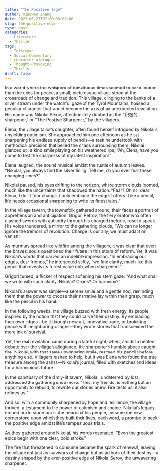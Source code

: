 ```yaml
---
title: "The Positive Edge"
author: Xiaowen Zhang
date: 2023-06-23T07:00:00+08:00
slug: the-positive-edge
type: post
categories:
  - Literature
  - Thriller
tags:
  - Tolstoyan
  - Social Commentary
  - Character Dialogue
  - Thought-Provoking
  - Thrills
draft: false
---
```


In a world where the whispers of tumultuous times seemed to echo louder than the cries for peace, a small, picturesque village stood at the crossroads of change and tradition. This village, clinging to the banks of a silver stream under the watchful gaze of the Tyrol Mountains, housed a peculiar character that would become the axis of an unexpected revelation. His name was Nikolai Serov, affectionately dubbed as the "积极的 sharpener," or "The Positive Sharpener," by the villagers.

Elena, the village tailor’s daughter, often found herself intrigued by Nikolai’s unyielding optimism. She approached him one afternoon as he sat sharpening his endless supply of pencils—a task he undertook with methodical precision that belied the chaos surrounding them. Nikolai glanced up, a kind smile playing on his weathered lips, “Ah, Elena, have you come to test the sharpness of my latest inspiration?”

Elena laughed, the sound musical amidst the rustle of autumn leaves. “Nikolai, you always find the silver lining. Tell me, do you ever fear these changing times?”

Nikolai paused, his eyes drifting to the horizon, where storm clouds loomed, much like the uncertainty that shadowed the nation. “Fear? Oh no, dear Elena, I don’t fear change. I only embrace the edge it offers. Like a pencil, life needs occasional sharpening to write its finest tales.”

In the village tavern, the townsfolk gathered around, their faces a portrait of apprehension and anticipation. Grigori Petrov, the fiery orator who often clashed swords with authority through his charged rhetoric, rose to speak. His voice thundered, a mirror to the gathering clouds, “We can no longer ignore the tremors of revolution. Change is our ally; we must adapt or vanish!”

As murmurs spread like wildfire among the villagers, it was clear that even the bravest souls questioned their future in this storm of reform. Yet, it was Nikolai’s words that carved an indelible impression. “In embracing our edges, dear friends,” he interjected softly, “we find clarity, much like this pencil that reveals its fullest value only when sharpened.”

Grigori turned, a flicker of respect softening his stern gaze. “And what shall we write with such clarity, Nikolai? Chaos? Or harmony?”

Nikolai’s answer was simple—a serene smile and a gentle nod, reminding them that the power to choose their narrative lay within their grasp, much like the pencil in his hand.

In the following weeks, the village buzzed with fresh energy, its people inspired by the notion that they could carve their destiny. By embracing their own edges—be it through new art, innovative trade, or brokering peace with neighboring villages—they wrote stories that transcended the mere ink of survival.

Yet, the real revelation came during a fateful night, when, amidst a heated debate over the village’s allegiance, the sharpener’s humble abode caught fire. Nikolai, with that same unwavering smile, rescued his pencils before anything else. Villagers rushed to help, but it was Elena who found the true treasure among the ashes—Nikolai’s journal, filled with sketches and ideas for a harmonious future.

In the sanctuary of the dimly-lit tavern, Nikolai, undeterred by loss, addressed the gathering once more. “This, my friends, is nothing but an opportunity to rebuild, to rewrite our stories anew. Fire tests us; it also refines us.”

And so, with a community sharpened by hope and resilience, the village thrived, a testament to the power of optimism and choice. Nikolai’s legacy, etched not in stone but in the hearts of his people, became the new cornerstone upon which they built their lives, each word, a promise to seek the positive edge amidst life’s tempestuous trials.

As they gathered around Nikolai, his words resonated, “Even the greatest epics begin with one clear, bold stroke.”

The fire that threatened to consume became the spark of renewal, leaving the village not just as survivors of change but as authors of their destiny—a destiny shaped by the ever-positive edge of Nikolai Serov, the unwavering sharpener.